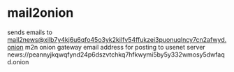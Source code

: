 # mail2onion
sends emails to mail2news@xilb7y4kj6u6qfo45o3yk2kilfv54ffukzei3puonuqlncy7cn2afwyd.onion m2n onion gateway email address for posting to usenet server news://peannyjkqwqfynd24p6dszvtchkq7hfkwymi5by5y332wmosy5dwfaqd.onion

